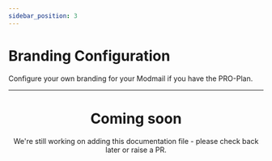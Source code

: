```yaml
---
sidebar_position: 3
---
```


# Branding Configuration

Configure your own branding for your Modmail if you have the PRO-Plan.

---

<center><h1>Coming soon</h1></center>
<center>We're still working on adding this documentation file - please check back later or raise a PR.</center>
